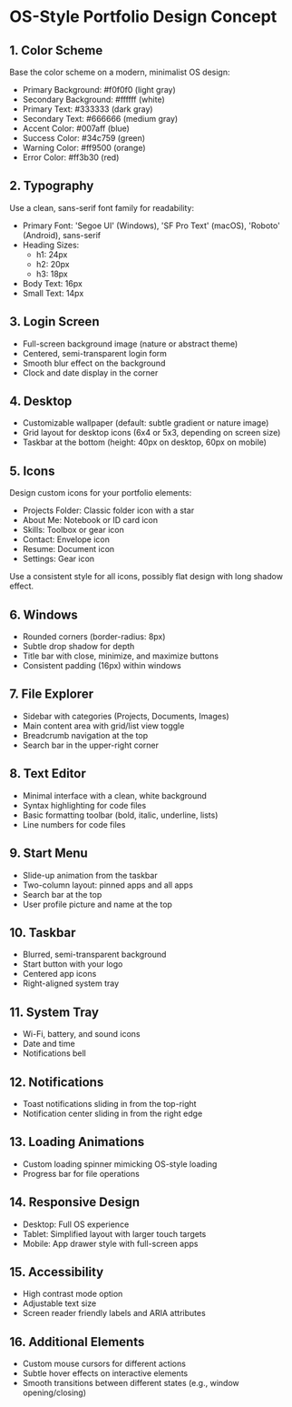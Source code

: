 # OS-Style Portfolio Design Concept

## 1. Color Scheme

Base the color scheme on a modern, minimalist OS design:

- Primary Background: #f0f0f0 (light gray)
- Secondary Background: #ffffff (white)
- Primary Text: #333333 (dark gray)
- Secondary Text: #666666 (medium gray)
- Accent Color: #007aff (blue)
- Success Color: #34c759 (green)
- Warning Color: #ff9500 (orange)
- Error Color: #ff3b30 (red)

## 2. Typography

Use a clean, sans-serif font family for readability:

- Primary Font: 'Segoe UI' (Windows), 'SF Pro Text' (macOS), 'Roboto' (Android), sans-serif
- Heading Sizes: 
  - h1: 24px
  - h2: 20px
  - h3: 18px
- Body Text: 16px
- Small Text: 14px

## 3. Login Screen

- Full-screen background image (nature or abstract theme)
- Centered, semi-transparent login form
- Smooth blur effect on the background
- Clock and date display in the corner

## 4. Desktop

- Customizable wallpaper (default: subtle gradient or nature image)
- Grid layout for desktop icons (6x4 or 5x3, depending on screen size)
- Taskbar at the bottom (height: 40px on desktop, 60px on mobile)

## 5. Icons

Design custom icons for your portfolio elements:

- Projects Folder: Classic folder icon with a star
- About Me: Notebook or ID card icon
- Skills: Toolbox or gear icon
- Contact: Envelope icon
- Resume: Document icon
- Settings: Gear icon

Use a consistent style for all icons, possibly flat design with long shadow effect.

## 6. Windows

- Rounded corners (border-radius: 8px)
- Subtle drop shadow for depth
- Title bar with close, minimize, and maximize buttons
- Consistent padding (16px) within windows

## 7. File Explorer

- Sidebar with categories (Projects, Documents, Images)
- Main content area with grid/list view toggle
- Breadcrumb navigation at the top
- Search bar in the upper-right corner

## 8. Text Editor

- Minimal interface with a clean, white background
- Syntax highlighting for code files
- Basic formatting toolbar (bold, italic, underline, lists)
- Line numbers for code files

## 9. Start Menu

- Slide-up animation from the taskbar
- Two-column layout: pinned apps and all apps
- Search bar at the top
- User profile picture and name at the top

## 10. Taskbar

- Blurred, semi-transparent background
- Start button with your logo
- Centered app icons
- Right-aligned system tray

## 11. System Tray

- Wi-Fi, battery, and sound icons
- Date and time
- Notifications bell

## 12. Notifications

- Toast notifications sliding in from the top-right
- Notification center sliding in from the right edge

## 13. Loading Animations

- Custom loading spinner mimicking OS-style loading
- Progress bar for file operations

## 14. Responsive Design

- Desktop: Full OS experience
- Tablet: Simplified layout with larger touch targets
- Mobile: App drawer style with full-screen apps

## 15. Accessibility

- High contrast mode option
- Adjustable text size
- Screen reader friendly labels and ARIA attributes

## 16. Additional Elements

- Custom mouse cursors for different actions
- Subtle hover effects on interactive elements
- Smooth transitions between different states (e.g., window opening/closing)

